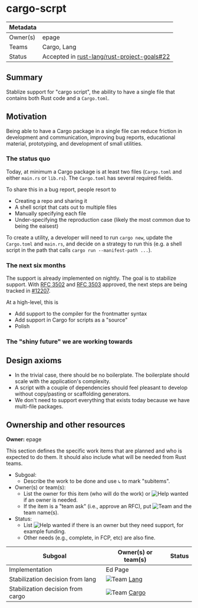 # cargo-scrpt

| Metadata |                                                                                                          |
| -------- | -------------------------------------------------------------------------------------------------------- |
| Owner(s) | epage                                                                                                    |
| Teams    | Cargo, Lang                                                                                              |
| Status   | Accepted in [rust-lang/rust-project-goals#22](https://github.com/rust-lang/rust-project-goals/issues/22) |

## Summary

Stablize support for "cargo script", the ability to have a single file that contains both Rust code and a `Cargo.toml`.

## Motivation

Being able to have a Cargo package in a single file can reduce friction in development and communication,
improving bug reports, educational material, prototyping, and development of small utilities.

### The status quo

Today, at minimum a Cargo package is at least two files (`Cargo.toml` and either `main.rs` or `lib.rs`).
The `Cargo.toml` has several required fields.

To share this in a bug report, people resort to
- Creating a repo and sharing it
- A shell script that cats out to multiple files
- Manually specifying each file
- Under-specifying the reproduction case (likely the most common due to being the eaisest)

To create a utility, a developer will need to run `cargo new`, update the
`Cargo.toml` and `main.rs`, and decide on a strategy to run this (e.g. a shell
script in the path that calls `cargo run --manifest-path ...`).

### The next six months

The support is already implemented on nightly.
The goal is to stabilize support.
With [RFC 3502][] and [RFC 3503][] approved, the next steps are being tracked in [#12207](https://github.com/rust-lang/cargo/issues/12207).

[RFC 3502]: https://github.com/rust-lang/rfcs/pull/3502
[RFC 3503]: https://github.com/rust-lang/rfcs/pull/3503

At a high-level, this is
- Add support to the compiler for the frontmatter syntax
- Add support in Cargo for scripts as a "source"
- Polish

### The "shiny future" we are working towards

## Design axioms

- In the trivial case, there should be no boilerplate.  The boilerplate should scale with the application's complexity.
- A script with a couple of dependencies should feel pleasant to develop without copy/pasting or scaffolding generators.
- We don't need to support everything that exists today because we have multi-file packages.

[da]: ../about/design_axioms.md

## Ownership and other resources

**Owner:** epage

This section defines the specific work items that are planned and who is expected to do them. It should also include what will be needed from Rust teams.

* Subgoal:
    * Describe the work to be done and use `↳` to mark "subitems".
* Owner(s) or team(s):
    * List the owner for this item (who will do the work) or ![Help wanted][] if an owner is needed.
    * If the item is a "team ask" (i.e., approve an RFC), put ![Team][] and the team name(s).
* Status:
    * List ![Help wanted][] if there is an owner but they need support, for example funding.
    * Other needs (e.g., complete, in FCP, etc) are also fine.

| Subgoal                           | Owner(s) or team(s) | Status |
| --------------------------------- | ------------------- | ------ |
| Implementation                    | Ed Page             |        |
| Stabilization decision from lang  | ![Team][] [Lang]    |        |
| Stabilization decision from cargo | ![Team][] [Cargo]   |        |

[Help wanted]: https://img.shields.io/badge/Help%20wanted-yellow
[Complete]: https://img.shields.io/badge/Complete-green
[TBD]: https://img.shields.io/badge/TBD-red
[Team]: https://img.shields.io/badge/Team%20ask-red

[Compiler]: https://www.rust-lang.org/governance/teams/compiler
[Lang]: https://www.rust-lang.org/governance/teams/lang
[LC]: https://www.rust-lang.org/governance/teams/leadership-council
[Libs-API]: https://www.rust-lang.org/governance/teams/library#team-libs-api
[Infra]: https://www.rust-lang.org/governance/teams/infra
[Cargo]: https://www.rust-lang.org/governance/teams/dev-tools#team-cargo
[Types]: https://www.rust-lang.org/governance/teams/compiler#team-types
